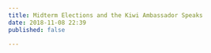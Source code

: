 ```yaml
---
title: Midterm Elections and the Kiwi Ambassador Speaks
date: 2018-11-08 22:39
published: false

---
```

